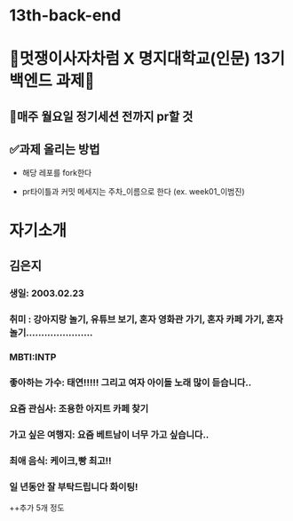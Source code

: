 # 13th-back-end

# 🦁멋쟁이사자차럼 X 명지대학교(인문) 13기 백엔드 과제🦁


## 📄매주 월요일 정기세션 전까지 pr할 것


## ✅과제 올리는 방법

* 해당 레포를 fork한다

* pr타이틀과 커밋 메세지는 주차_이름으로 한다 (ex. week01_이범진)
# 자기소개

## 김은지

### 생일: 2003.02.23

### 취미 : 강아지랑 놀기, 유튜브 보기, 혼자 영화관 가기, 혼자 카페 가기, 혼자 놀기......................

### MBTI:INTP

### 좋아하는 가수: 태연!!!!! 그리고 여자 아이돌 노래 많이 듣습니다..

### 요즘 관심사: 조용한 아지트 카페 찾기

### 가고 싶은 여행지: 요즘 베트남이 너무 가고 싶습니다.. 

### 최애 음식: 케이크,빵 최고!!

### 일 년동안 잘 부탁드립니다 화이팅!



++추가 5개 정도